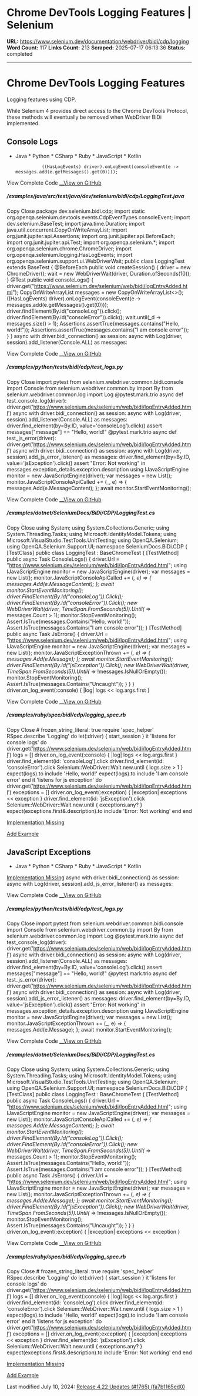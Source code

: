 # Chrome DevTools Logging Features | Selenium

**URL:** https://www.selenium.dev/documentation/webdriver/bidi/cdp/logging
**Word Count:** 117
**Links Count:** 213
**Scraped:** 2025-07-17 06:13:36
**Status:** completed

---

# Chrome DevTools Logging Features

Logging features using CDP.

While Selenium 4 provides direct access to the Chrome DevTools Protocol, these methods will eventually be removed when WebDriver BiDi implemented.

## Console Logs

  * Java   * Python   * CSharp   * Ruby   * JavaScript   * Kotlin

                  ((HasLogEvents) driver).onLogEvent(consoleEvent(e -> messages.add(e.getMessages().get(0))));

View Complete Code [__View on GitHub](https://github.com/SeleniumHQ/seleniumhq.github.io/blob/trunk//examples/java/src/test/java/dev/selenium/bidi/cdp/LoggingTest.java#L31)

##### /examples/java/src/test/java/dev/selenium/bidi/cdp/LoggingTest.java

Copy  Close               package dev.selenium.bidi.cdp;          import static org.openqa.selenium.devtools.events.CdpEventTypes.consoleEvent;          import dev.selenium.BaseTest;          import java.time.Duration;     import java.util.concurrent.CopyOnWriteArrayList;          import org.junit.jupiter.api.Assertions;     import org.junit.jupiter.api.BeforeEach;     import org.junit.jupiter.api.Test;     import org.openqa.selenium.*;     import org.openqa.selenium.chrome.ChromeDriver;     import org.openqa.selenium.logging.HasLogEvents;     import org.openqa.selenium.support.ui.WebDriverWait;          public class LoggingTest extends BaseTest {            @BeforeEach       public void createSession() {         driver = new ChromeDriver();         wait = new WebDriverWait(driver, Duration.ofSeconds(10));       }            @Test       public void consoleLogs() {         driver.get("https://www.selenium.dev/selenium/web/bidi/logEntryAdded.html");         CopyOnWriteArrayList<String> messages = new CopyOnWriteArrayList<>();              ((HasLogEvents) driver).onLogEvent(consoleEvent(e -> messages.add(e.getMessages().get(0))));              driver.findElement(By.id("consoleLog")).click();         driver.findElement(By.id("consoleError")).click();              wait.until(_d -> messages.size() > 1);         Assertions.assertTrue(messages.contains("Hello, world!"));         Assertions.assertTrue(messages.contains("I am console error"));       }     }                        async with driver.bidi_connection() as session:             async with Log(driver, session).add_listener(Console.ALL) as messages:

View Complete Code [__View on GitHub](https://github.com/SeleniumHQ/seleniumhq.github.io/blob/trunk//examples/python/tests/bidi/cdp/test_logs.py#L11-12)

##### /examples/python/tests/bidi/cdp/test\_logs.py

Copy  Close               import pytest     from selenium.webdriver.common.bidi.console import Console     from selenium.webdriver.common.by import By     from selenium.webdriver.common.log import Log               @pytest.mark.trio     async def test_console_log(driver):         driver.get('https://www.selenium.dev/selenium/web/bidi/logEntryAdded.html')              async with driver.bidi_connection() as session:             async with Log(driver, session).add_listener(Console.ALL) as messages:                 driver.find_element(by=By.ID, value='consoleLog').click()                  assert messages["message"] == "Hello, world!"               @pytest.mark.trio     async def test_js_error(driver):         driver.get('https://www.selenium.dev/selenium/web/bidi/logEntryAdded.html')              async with driver.bidi_connection() as session:             async with Log(driver, session).add_js_error_listener() as messages:                 driver.find_element(by=By.ID, value='jsException').click()                  assert "Error: Not working" in messages.exception_details.exception.description                                using IJavaScriptEngine monitor = new JavaScriptEngine(driver);                 var messages = new List<string>();                 monitor.JavaScriptConsoleApiCalled += (_, e) =>                 {                     messages.Add(e.MessageContent);                 };                 await monitor.StartEventMonitoring();

View Complete Code [__View on GitHub](https://github.com/SeleniumHQ/seleniumhq.github.io/blob/trunk//examples/dotnet/SeleniumDocs/BiDi/CDP/LoggingTest.cs#L19-L25)

##### /examples/dotnet/SeleniumDocs/BiDi/CDP/LoggingTest.cs

Copy  Close               using System;     using System.Collections.Generic;     using System.Threading.Tasks;     using Microsoft.IdentityModel.Tokens;     using Microsoft.VisualStudio.TestTools.UnitTesting;     using OpenQA.Selenium;     using OpenQA.Selenium.Support.UI;          namespace SeleniumDocs.BiDi.CDP     {         [TestClass]         public class LoggingTest : BaseChromeTest         {             [TestMethod]             public async Task ConsoleLogs()             {                 driver.Url = "https://www.selenium.dev/selenium/web/bidi/logEntryAdded.html";                      using IJavaScriptEngine monitor = new JavaScriptEngine(driver);                 var messages = new List<string>();                 monitor.JavaScriptConsoleApiCalled += (_, e) =>                 {                     messages.Add(e.MessageContent);                 };                 await monitor.StartEventMonitoring();                      driver.FindElement(By.Id("consoleLog")).Click();                 driver.FindElement(By.Id("consoleError")).Click();                 new WebDriverWait(driver, TimeSpan.FromSeconds(5)).Until(_ => messages.Count > 1);                 monitor.StopEventMonitoring();                      Assert.IsTrue(messages.Contains("Hello, world!"));                 Assert.IsTrue(messages.Contains("I am console error"));             }                          [TestMethod]             public async Task JsErrors()             {                 driver.Url = "https://www.selenium.dev/selenium/web/bidi/logEntryAdded.html";                      using IJavaScriptEngine monitor = new JavaScriptEngine(driver);                 var messages = new List<string>();                 monitor.JavaScriptExceptionThrown += (_, e) =>                 {                     messages.Add(e.Message);                 };                 await monitor.StartEventMonitoring();                      driver.FindElement(By.Id("jsException")).Click();                 new WebDriverWait(driver, TimeSpan.FromSeconds(5)).Until(_ => !messages.IsNullOrEmpty());                 monitor.StopEventMonitoring();                      Assert.IsTrue(messages.Contains("Uncaught"));             }         }     }                   driver.on_log_event(:console) { |log| logs << log.args.first }

View Complete Code [__View on GitHub](https://github.com/SeleniumHQ/seleniumhq.github.io/blob/trunk//examples/ruby/spec/bidi/cdp/logging_spec.rb#L12)

##### /examples/ruby/spec/bidi/cdp/logging\_spec.rb

Copy  Close               # frozen_string_literal: true          require 'spec_helper'          RSpec.describe 'Logging' do       let(:driver) { start_session }            it 'listens for console logs' do         driver.get('https://www.selenium.dev/selenium/web/bidi/logEntryAdded.html')              logs = []         driver.on_log_event(:console) { |log| logs << log.args.first }              driver.find_element(id: 'consoleLog').click         driver.find_element(id: 'consoleError').click              Selenium::WebDriver::Wait.new.until { logs.size > 1 }         expect(logs).to include 'Hello, world!'         expect(logs).to include 'I am console error'       end            it 'listens for js exception' do         driver.get('https://www.selenium.dev/selenium/web/bidi/logEntryAdded.html')              exceptions = []         driver.on_log_event(:exception) { |exception| exceptions << exception }              driver.find_element(id: 'jsException').click              Selenium::WebDriver::Wait.new.until { exceptions.any? }         expect(exceptions.first&.description).to include 'Error: Not working'       end     end     

[Implementation Missing](https://github.com/SeleniumHQ/selenium)

[Add Example](https://www.selenium.dev/documentation/about/contributing/#creating-examples)

## JavaScript Exceptions

  * Java   * Python   * CSharp   * Ruby   * JavaScript   * Kotlin

[Implementation Missing](https://github.com/SeleniumHQ/selenium)                   async with driver.bidi_connection() as session:             async with Log(driver, session).add_js_error_listener() as messages:

View Complete Code [__View on GitHub](https://github.com/SeleniumHQ/seleniumhq.github.io/blob/trunk//examples/python/tests/bidi/cdp/test_logs.py#L22-L23)

##### /examples/python/tests/bidi/cdp/test\_logs.py

Copy  Close               import pytest     from selenium.webdriver.common.bidi.console import Console     from selenium.webdriver.common.by import By     from selenium.webdriver.common.log import Log               @pytest.mark.trio     async def test_console_log(driver):         driver.get('https://www.selenium.dev/selenium/web/bidi/logEntryAdded.html')              async with driver.bidi_connection() as session:             async with Log(driver, session).add_listener(Console.ALL) as messages:                 driver.find_element(by=By.ID, value='consoleLog').click()                  assert messages["message"] == "Hello, world!"               @pytest.mark.trio     async def test_js_error(driver):         driver.get('https://www.selenium.dev/selenium/web/bidi/logEntryAdded.html')              async with driver.bidi_connection() as session:             async with Log(driver, session).add_js_error_listener() as messages:                 driver.find_element(by=By.ID, value='jsException').click()                  assert "Error: Not working" in messages.exception_details.exception.description                                using IJavaScriptEngine monitor = new JavaScriptEngine(driver);                 var messages = new List<string>();                 monitor.JavaScriptExceptionThrown += (_, e) =>                 {                     messages.Add(e.Message);                 };                 await monitor.StartEventMonitoring();

View Complete Code [__View on GitHub](https://github.com/SeleniumHQ/seleniumhq.github.io/blob/trunk//examples/dotnet/SeleniumDocs/BiDi/CDP/LoggingTest.cs#L41-L47)

##### /examples/dotnet/SeleniumDocs/BiDi/CDP/LoggingTest.cs

Copy  Close               using System;     using System.Collections.Generic;     using System.Threading.Tasks;     using Microsoft.IdentityModel.Tokens;     using Microsoft.VisualStudio.TestTools.UnitTesting;     using OpenQA.Selenium;     using OpenQA.Selenium.Support.UI;          namespace SeleniumDocs.BiDi.CDP     {         [TestClass]         public class LoggingTest : BaseChromeTest         {             [TestMethod]             public async Task ConsoleLogs()             {                 driver.Url = "https://www.selenium.dev/selenium/web/bidi/logEntryAdded.html";                      using IJavaScriptEngine monitor = new JavaScriptEngine(driver);                 var messages = new List<string>();                 monitor.JavaScriptConsoleApiCalled += (_, e) =>                 {                     messages.Add(e.MessageContent);                 };                 await monitor.StartEventMonitoring();                      driver.FindElement(By.Id("consoleLog")).Click();                 driver.FindElement(By.Id("consoleError")).Click();                 new WebDriverWait(driver, TimeSpan.FromSeconds(5)).Until(_ => messages.Count > 1);                 monitor.StopEventMonitoring();                      Assert.IsTrue(messages.Contains("Hello, world!"));                 Assert.IsTrue(messages.Contains("I am console error"));             }                          [TestMethod]             public async Task JsErrors()             {                 driver.Url = "https://www.selenium.dev/selenium/web/bidi/logEntryAdded.html";                      using IJavaScriptEngine monitor = new JavaScriptEngine(driver);                 var messages = new List<string>();                 monitor.JavaScriptExceptionThrown += (_, e) =>                 {                     messages.Add(e.Message);                 };                 await monitor.StartEventMonitoring();                      driver.FindElement(By.Id("jsException")).Click();                 new WebDriverWait(driver, TimeSpan.FromSeconds(5)).Until(_ => !messages.IsNullOrEmpty());                 monitor.StopEventMonitoring();                      Assert.IsTrue(messages.Contains("Uncaught"));             }         }     }                   driver.on_log_event(:exception) { |exception| exceptions << exception }

View Complete Code [__View on GitHub](https://github.com/SeleniumHQ/seleniumhq.github.io/blob/trunk//examples/ruby/spec/bidi/cdp/logging_spec.rb#L26)

##### /examples/ruby/spec/bidi/cdp/logging\_spec.rb

Copy  Close               # frozen_string_literal: true          require 'spec_helper'          RSpec.describe 'Logging' do       let(:driver) { start_session }            it 'listens for console logs' do         driver.get('https://www.selenium.dev/selenium/web/bidi/logEntryAdded.html')              logs = []         driver.on_log_event(:console) { |log| logs << log.args.first }              driver.find_element(id: 'consoleLog').click         driver.find_element(id: 'consoleError').click              Selenium::WebDriver::Wait.new.until { logs.size > 1 }         expect(logs).to include 'Hello, world!'         expect(logs).to include 'I am console error'       end            it 'listens for js exception' do         driver.get('https://www.selenium.dev/selenium/web/bidi/logEntryAdded.html')              exceptions = []         driver.on_log_event(:exception) { |exception| exceptions << exception }              driver.find_element(id: 'jsException').click              Selenium::WebDriver::Wait.new.until { exceptions.any? }         expect(exceptions.first&.description).to include 'Error: Not working'       end     end     

[Implementation Missing](https://github.com/SeleniumHQ/selenium)

[Add Example](https://www.selenium.dev/documentation/about/contributing/#creating-examples)

Last modified July 10, 2024: [Release 4.22 Updates \(\#1765\) \(fa7b1165ed0\)](https://github.com/SeleniumHQ/seleniumhq.github.io/commit/fa7b1165ed03cb8051d18522e1775a247f48ade9)